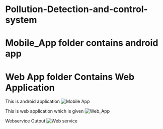 # Pollution-Detection-and-control-system
# Mobile_App folder  contains android app 
# Web App folder Contains Web Application 
This is android application 
![Mobile App](https://cloud.githubusercontent.com/assets/14145706/26578839/0715f4bc-454f-11e7-84ea-459d38a934c2.png)

This is web application which is given
![Web_App](https://cloud.githubusercontent.com/assets/14145706/26579138/2ba6beaa-4550-11e7-88d7-445493a31f15.png)

Webservice Output
![Web service](https://cloud.githubusercontent.com/assets/14145706/26579138/2ba6beaa-4550-11e7-88d7-445493a31f15.png)
